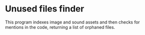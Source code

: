 # Unused files finder

This program indexes image and sound assets and then checks for mentions in the code, returning a list of orphaned files.